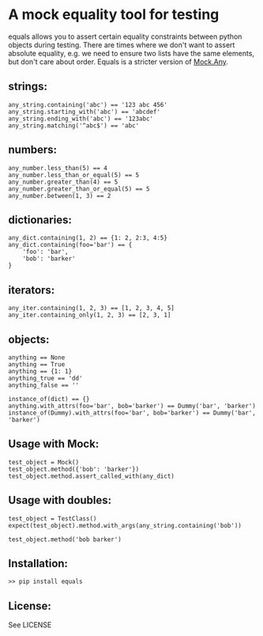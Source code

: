 A mock equality tool for testing
=============

equals allows you to assert certain equality constraints between python objects during testing.  There are times where we don't want to assert absolute equality, e.g. we need to ensure two lists have the same elements, but don't care about order.  Equals is a stricter version of [Mock.Any](http://www.voidspace.org.uk/python/mock/helpers.html#any).

strings:
-------
    any_string.containing('abc') == '123 abc 456'
    any_string.starting_with('abc') == 'abcdef'
    any_string.ending_with('abc') == '123abc'
    any_string.matching('^abc$') == 'abc'


numbers:
-------
    any_number.less_than(5) == 4
    any_number.less_than_or_equal(5) == 5
    any_number.greater_than(4) == 5
    any_number.greater_than_or_equal(5) == 5
    any_number.between(1, 3) == 2

dictionaries:
-------
    any_dict.containing(1, 2) == {1: 2, 2:3, 4:5}
    any_dict.containing(foo='bar') == {
        'foo': 'bar',
        'bob': 'barker'
    }

iterators:
-------
    any_iter.containing(1, 2, 3) == [1, 2, 3, 4, 5]
    any_iter.containing_only(1, 2, 3) == [2, 3, 1]

objects:
-------
    anything == None
    anything == True
    anything == {1: 1}
    anything_true == 'dd'
    anything_false == ''

    instance_of(dict) == {}
    anything.with_attrs(foo='bar', bob='barker') == Dummy('bar', 'barker')
    instance_of(Dummy).with_attrs(foo='bar', bob='barker') == Dummy('bar', 'barker')


Usage with Mock:
-------
    test_object = Mock()
    test_object.method({'bob': 'barker'})
    test_object.method.assert_called_with(any_dict)

Usage with doubles:
-------
    test_object = TestClass()
    expect(test_object).method.with_args(any_string.containing('bob'))

    test_object.method('bob barker')

Installation:
-------
    >> pip install equals


License:
-------

See LICENSE
